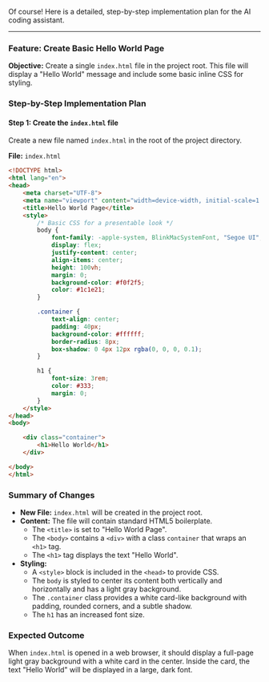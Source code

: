 Of course! Here is a detailed, step-by-step implementation plan for the AI coding assistant.

---

### Feature: Create Basic Hello World Page

**Objective:**
Create a single `index.html` file in the project root. This file will display a "Hello World" message and include some basic inline CSS for styling.

### Step-by-Step Implementation Plan

#### Step 1: Create the `index.html` file

Create a new file named `index.html` in the root of the project directory.

**File:** `index.html`

```html
<!DOCTYPE html>
<html lang="en">
<head>
    <meta charset="UTF-8">
    <meta name="viewport" content="width=device-width, initial-scale=1.0">
    <title>Hello World Page</title>
    <style>
        /* Basic CSS for a presentable look */
        body {
            font-family: -apple-system, BlinkMacSystemFont, "Segoe UI", Roboto, Helvetica, Arial, sans-serif, "Apple Color Emoji", "Segoe UI Emoji", "Segoe UI Symbol";
            display: flex;
            justify-content: center;
            align-items: center;
            height: 100vh;
            margin: 0;
            background-color: #f0f2f5;
            color: #1c1e21;
        }

        .container {
            text-align: center;
            padding: 40px;
            background-color: #ffffff;
            border-radius: 8px;
            box-shadow: 0 4px 12px rgba(0, 0, 0, 0.1);
        }

        h1 {
            font-size: 3rem;
            color: #333;
            margin: 0;
        }
    </style>
</head>
<body>

    <div class="container">
        <h1>Hello World</h1>
    </div>

</body>
</html>
```

### Summary of Changes

*   **New File:** `index.html` will be created in the project root.
*   **Content:** The file will contain standard HTML5 boilerplate.
    *   The `<title>` is set to "Hello World Page".
    *   The `<body>` contains a `<div>` with a class `container` that wraps an `<h1>` tag.
    *   The `<h1>` tag displays the text "Hello World".
*   **Styling:**
    *   A `<style>` block is included in the `<head>` to provide CSS.
    *   The `body` is styled to center its content both vertically and horizontally and has a light gray background.
    *   The `.container` class provides a white card-like background with padding, rounded corners, and a subtle shadow.
    *   The `h1` has an increased font size.

### Expected Outcome

When `index.html` is opened in a web browser, it should display a full-page light gray background with a white card in the center. Inside the card, the text "Hello World" will be displayed in a large, dark font.